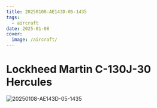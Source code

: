 ```yaml
---
title: 20250108-AE143D-05-1435
tags:
  - aircraft
date: 2025-01-08
cover:
  image: /aircraft/
---
```


# Lockheed Martin C-130J-30 Hercules

![20250108-AE143D-05-1435](/aircraft/20250108-AE143D-05-1435.jpg)